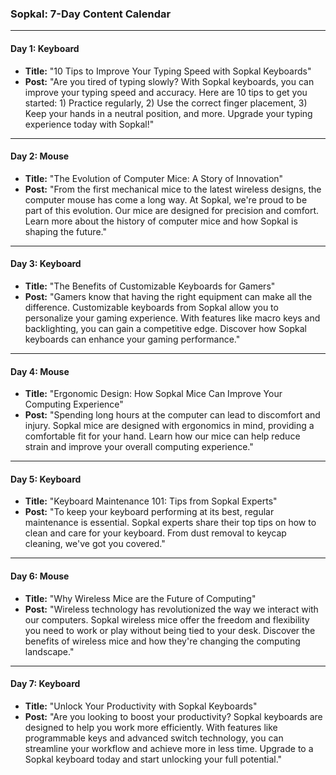 ### **Sopkal: 7-Day Content Calendar**

---
#### **Day 1: Keyboard**
*   **Title:** "10 Tips to Improve Your Typing Speed with Sopkal Keyboards"
*   **Post:** "Are you tired of typing slowly? With Sopkal keyboards, you can improve your typing speed and accuracy. Here are 10 tips to get you started: 1) Practice regularly, 2) Use the correct finger placement, 3) Keep your hands in a neutral position, and more. Upgrade your typing experience today with Sopkal!"

---
#### **Day 2: Mouse**
*   **Title:** "The Evolution of Computer Mice: A Story of Innovation"
*   **Post:** "From the first mechanical mice to the latest wireless designs, the computer mouse has come a long way. At Sopkal, we're proud to be part of this evolution. Our mice are designed for precision and comfort. Learn more about the history of computer mice and how Sopkal is shaping the future."

---
#### **Day 3: Keyboard**
*   **Title:** "The Benefits of Customizable Keyboards for Gamers"
*   **Post:** "Gamers know that having the right equipment can make all the difference. Customizable keyboards from Sopkal allow you to personalize your gaming experience. With features like macro keys and backlighting, you can gain a competitive edge. Discover how Sopkal keyboards can enhance your gaming performance."

---
#### **Day 4: Mouse**
*   **Title:** "Ergonomic Design: How Sopkal Mice Can Improve Your Computing Experience"
*   **Post:** "Spending long hours at the computer can lead to discomfort and injury. Sopkal mice are designed with ergonomics in mind, providing a comfortable fit for your hand. Learn how our mice can help reduce strain and improve your overall computing experience."

---
#### **Day 5: Keyboard**
*   **Title:** "Keyboard Maintenance 101: Tips from Sopkal Experts"
*   **Post:** "To keep your keyboard performing at its best, regular maintenance is essential. Sopkal experts share their top tips on how to clean and care for your keyboard. From dust removal to keycap cleaning, we've got you covered."

---
#### **Day 6: Mouse**
*   **Title:** "Why Wireless Mice are the Future of Computing"
*   **Post:** "Wireless technology has revolutionized the way we interact with our computers. Sopkal wireless mice offer the freedom and flexibility you need to work or play without being tied to your desk. Discover the benefits of wireless mice and how they're changing the computing landscape."

---
#### **Day 7: Keyboard**
*   **Title:** "Unlock Your Productivity with Sopkal Keyboards"
*   **Post:** "Are you looking to boost your productivity? Sopkal keyboards are designed to help you work more efficiently. With features like programmable keys and advanced switch technology, you can streamline your workflow and achieve more in less time. Upgrade to a Sopkal keyboard today and start unlocking your full potential."